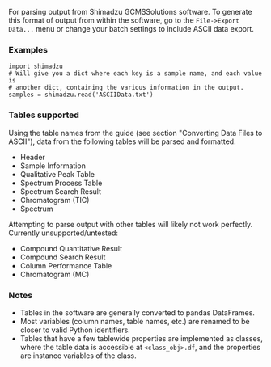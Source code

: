 
For parsing output from Shimadzu GCMSSolutions software. To generate this format
of output from within the software, go to the `File->Export Data...` menu or
change your batch settings to include ASCII data export.

### Examples
```
import shimadzu
# Will give you a dict where each key is a sample name, and each value is
# another dict, containing the various information in the output.
samples = shimadzu.read('ASCIIData.txt')
```

### Tables supported
Using the table names from the guide (see section "Converting Data Files to
ASCII"), data from the following tables will be parsed and formatted:
- Header
- Sample Information
- Qualitative Peak Table
- Spectrum Process Table
- Spectrum Search Result
- Chromatogram (TIC)
- Spectrum

Attempting to parse output with other tables will likely not work perfectly.
Currently unsupported/untested:
- Compound Quantitative Result
- Compound Search Result
- Column Performance Table
- Chromatogram (MC)

### Notes
- Tables in the software are generally converted to pandas DataFrames.
- Most variables (column names, table names, etc.) are renamed to be closer to valid
Python identifiers.
- Tables that have a few tablewide properties are implemented as classes, where
  the table data is accessible at `<class_obj>.df`, and the properties are
  instance variables of the class.

